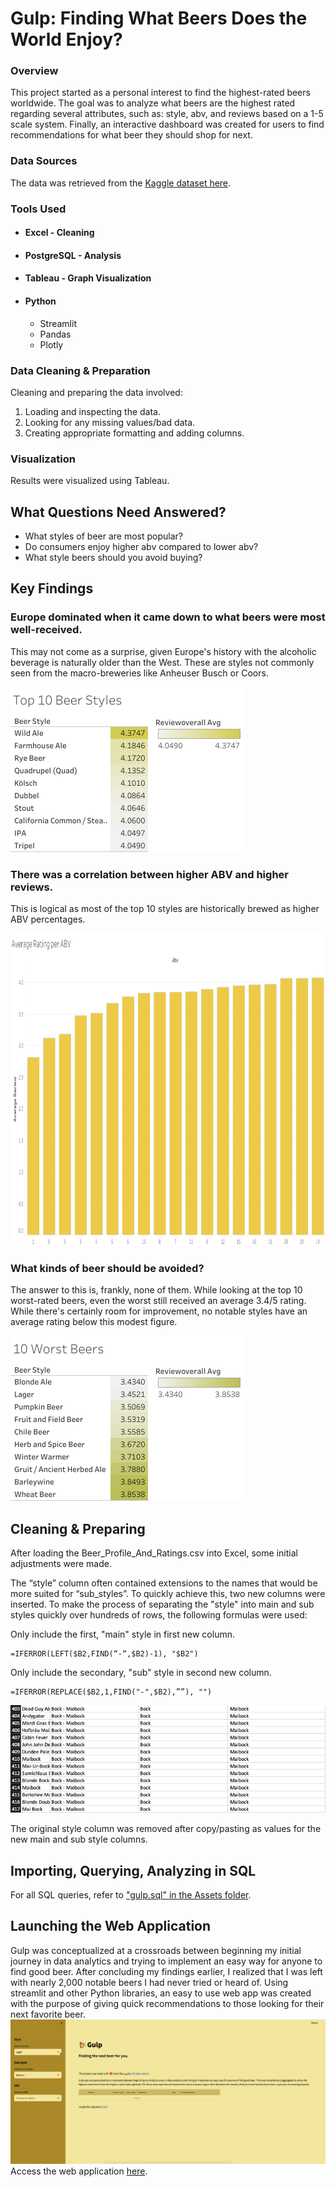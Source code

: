 # Gulp: Finding What Beers Does the World Enjoy?
### Overview
This project started as a personal interest to find the highest-rated beers worldwide. The goal was to analyze what beers are the highest rated regarding several attributes, such as: style, abv, and reviews based on a 1-5 scale system. Finally, an interactive dashboard was created for users to find recommendations for what beer they should shop for next.
### Data Sources
The data was retrieved from the [Kaggle dataset here](https://www.kaggle.com/datasets/ruthgn/beer-profile-and-ratings-data-set?rvi=1).
### Tools Used
- #### Excel - Cleaning
- #### PostgreSQL - Analysis
- #### Tableau - Graph Visualization
- #### Python
  - Streamlit
  - Pandas
  - Plotly

### Data Cleaning & Preparation
Cleaning and preparing the data involved:
1. Loading and inspecting the data.
2. Looking for any missing values/bad data.
3. Creating appropriate formatting and  adding columns.
### Visualization
Results were visualized using Tableau.

## What Questions Need Answered?
 - What styles of beer are most popular?
 - Do consumers enjoy higher abv compared to lower abv?
 - What style beers should you avoid buying?

## Key Findings
### Europe dominated when it came down to what beers were most well-received.
This may not come as a surprise, given Europe's history with the alcoholic beverage is naturally older than the West. These are styles not commonly seen from the macro-breweries like Anheuser Busch or Coors.

![](https://github.com/chrisbw3/gulp/blob/a1d9e1c1c0ebc0a4f9425be64f3aa0f068207ea1/Assets/top_10_styles.png)

### There was a correlation between higher ABV and higher reviews.
This is logical as most of the top 10 styles are historically brewed as higher ABV percentages.

<img src="https://github.com/chrisbw3/gulp/blob/a1d9e1c1c0ebc0a4f9425be64f3aa0f068207ea1/Assets/abv_by_rating.png" width="1100" height="500"/>

### What kinds of beer should be avoided?
The answer to this is, frankly, none of them. While looking at the top 10 worst-rated beers, even the worst still received an average 3.4/5 rating. While there's certainly room for improvement, no notable styles have an average rating below this modest figure.

![](https://github.com/chrisbw3/gulp/blob/b4b457e528d6ef6b2bc29cb542d3b88d5a086ad1/Assets/10_worst_beers.png)



## Cleaning & Preparing 
After loading the Beer_Profile_And_Ratings.csv into Excel, some initial adjustments were made.

The “style” column often contained extensions to the names that would be more suited for “sub_styles”. To quickly achieve this, two new columns were inserted. To make the process of separating the "style" into main and sub styles quickly over hundreds of rows, the following formulas were used:

Only include the first, "main" style in first new column.
```
=IFERROR(LEFT($B2,FIND(“-“,$B2)-1), "$B2")
```
Only include the secondary, "sub" style in second new column.
```
=IFERROR(REPLACE($B2,1,FIND("-",$B2),””), "")
```
![Adding Columns](https://github.com/chrisbw3/gulp/blob/6232cec802f05d054e300df700b22ff12513b448/Assets/adding_columns.png)

The original style column was removed after copy/pasting as values for the new main and sub style columns.
## Importing, Querying, Analyzing in SQL
For all SQL queries, refer to ["gulp.sql" in the Assets folder](https://github.com/chrisbw3/gulp/tree/d5c409b881a776555d7124ae715693722ccf5d77/Assets).

## Launching the Web Application 
Gulp was conceptualized at a crossroads between beginning my initial journey in data analytics and trying to implement an easy way for anyone to find good beer. After concluding my findings earlier, I realized that I was left with nearly 2,000 notable beers I had never tried or heard of. Using streamlit and other Python libraries, an easy to use web app was created with the purpose of giving quick recommendations to those looking for their next favorite beer.
![](https://github.com/chrisbw3/gulp/blob/779ecec9a76355c63dd9c8637dfd6581c8910e4d/Assets/GIF%20Recording%202023-12-02%20at%2011.51.34%20PM.gif)
Access the web application [here](https://gulpapp.streamlit.app).

